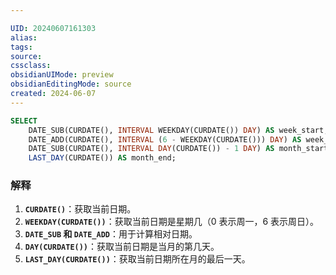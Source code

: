 ```yaml
---

UID: 20240607161303 
alias: 
tags: 
source: 
cssclass: 
obsidianUIMode: preview
obsidianEditingMode: source
created: 2024-06-07
---
```


```sql
SELECT 
    DATE_SUB(CURDATE(), INTERVAL WEEKDAY(CURDATE()) DAY) AS week_start,
    DATE_ADD(CURDATE(), INTERVAL (6 - WEEKDAY(CURDATE())) DAY) AS week_end,
    DATE_SUB(CURDATE(), INTERVAL DAY(CURDATE()) - 1 DAY) AS month_start,
    LAST_DAY(CURDATE()) AS month_end;

```
### 解释

1. **`CURDATE()`**：获取当前日期。
2. **`WEEKDAY(CURDATE())`**：获取当前日期是星期几（0 表示周一，6 表示周日）。
3. **`DATE_SUB` 和 `DATE_ADD`**：用于计算相对日期。
4. **`DAY(CURDATE())`**：获取当前日期是当月的第几天。
5. **`LAST_DAY(CURDATE())`**：获取当前日期所在月的最后一天。